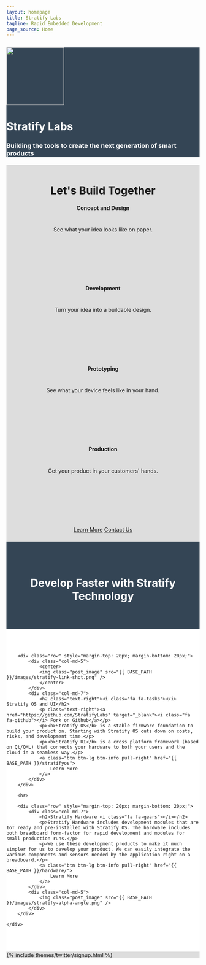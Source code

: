 ```yaml
---
layout: homepage
title: Stratify Labs
tagline: Rapid Embedded Development
page_source: Home
---
```


<div style="background: #344555; color: #fff;">
<div class="container">
<div class="row" style="margin-top: 25px; margin-bottom: 20px">
		<div class="col-md-3">
			<img class="post_image" height="150px" src="{{ BASE_PATH }}/images/Stratify-Labs-Logo-Icon.svg" />
		</div>
		<div class="col-md-9">
			<h1><b>Stratify Labs</b></h1>
			<h3>Building the tools to create the next generation of smart products</h3>
		</div>
	</div>
</div>
</div>

<div style="background: #ddd;">
	<div class="container" style="padding-top: 10px; padding-bottom: 10px">
	<center>
	<h1><i class="fa fa-wrench"></i> Let's <b>Build</b> Together</h1>
	</center>
		<div class="row" style="margin-top: 20px; margin-bottom: 20px; text-align: center">
			<div class="col-md-3">
				<div class="alert alert-danger" style="height:190px">
					<h4>Concept and Design</h4>
					<h1><b><i class="fa fa-pencil-square-o"></i></b></h1>
					<p>See what your idea looks like on paper.</p>
				</div>
			</div>
			<div class="col-md-3">
				<div class="alert alert-warning" style="height:190px">
					<h4>Development</h4>
					<h1><b><i class="fa fa-object-ungroup"></i></b></h1>
					<p>Turn your idea into a buildable design.</p>
				</div>
			</div>
			<div class="col-md-3">
				<div class="alert alert-info" style="height:190px">
					<h4>Prototyping</h4>
					<h1><b><i class="fa fa-wrench"></i></b></h1>
					<p>See what your device feels like in your hand.</p>
				</div>
			</div>
			<div class="col-md-3">
				<div class="alert alert-success" style="height:190px">
					<h4>Production</h4>
					<h1><b><i class="fa fa-cube"></i></b></h1>
					<p>Get your product in your customers' hands.</p>
				</div>
			</div>
		</div>
		<p>
			<center>
				<a class="btn btn-lg btn-info" href="{{ BASE_PATH }}/services">Learn More</a>
				<a class="btn btn-lg btn-info" href="{{ BASE_PATH }}/contact-us">Contact Us</a>
			</center>
		</p>
		<p></p>
	</div>
</div>

<div style="background: #344555; color: #fff;">
	<div class="container" style="padding-top: 50px; padding-bottom: 50px">
		<center>
			<h1>Develop Faster with <b>Stratify</b> Technology</h1>
		</center>
	</div>
</div>

<div style="background: #fff;">
	<div class="container" style="padding-top: 50px; padding-bottom: 50px">

		<div class="row" style="margin-top: 20px; margin-bottom: 20px;">
			<div class="col-md-5">
				<center>
				<img class="post_image" src="{{ BASE_PATH }}/images/stratify-link-shot.png" />
				</center>
			</div>
			<div class="col-md-7">
				<h2 class="text-right"><i class="fa fa-tasks"></i> Stratify OS and UI</h2>
				<p class="text-right"><a href="https://github.com/StratifyLabs" target="_blank"><i class="fa fa-github"></i> Fork on Github</a></p>
				<p><b>Stratify OS</b> is a stable firmware foundation to build your product on. Starting with Stratify OS cuts down on costs, risks, and development time.</p>
				<p><b>Stratify UI</b> is a cross platform framework (based on Qt/QML) that connects your hardware to both your users and the cloud in a seamless way.</p>
				<a class="btn btn-lg btn-info pull-right" href="{{ BASE_PATH }}/stratifyos">
					Learn More
				</a>
			</div>
		</div>

		<hr>

		<div class="row" style="margin-top: 20px; margin-bottom: 20px;">
			<div class="col-md-7">
				<h2>Stratify Hardware <i class="fa fa-gears"></i></h2>
				<p>Stratify Hardware includes development modules that are IoT ready and pre-installed with Stratify OS. The hardware includes both breadboard form-factor for rapid development and modules for small production runs.</p>
				<p>We use these development products to make it much simpler for us to develop your product. We can easily integrate the various components and sensors needed by the application right on a breadboard.</p>
				<a class="btn btn-lg btn-info pull-right" href="{{ BASE_PATH }}/hardware/">
					Learn More
				</a>
			</div>
			<div class="col-md-5">
				<img class="post_image" src="{{ BASE_PATH }}/images/stratify-alpha-angle.png" />
			</div>
		</div>

	</div>
</div>

<div style="background: #ddd;">
	<div class="container">
		{% include themes/twitter/signup.html %}
	</div>
</div>
